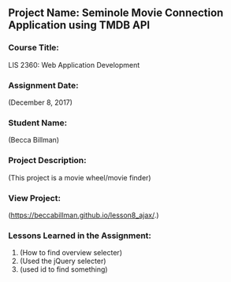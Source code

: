 ## Project Name:  Seminole Movie Connection Application using TMDB API

### Course Title:
LIS 2360:  Web Application Development

### Assignment Date:  
(December 8, 2017)

### Student Name:  
(Becca Billman)

### Project Description:
(This project is a movie wheel/movie finder)
### View Project:
(https://beccabillman.github.io/lesson8_ajax/.)

### Lessons Learned in the Assignment:
1. (How to find overview selecter)
2. (Used the jQuery selecter)
3. (used id to find something)
